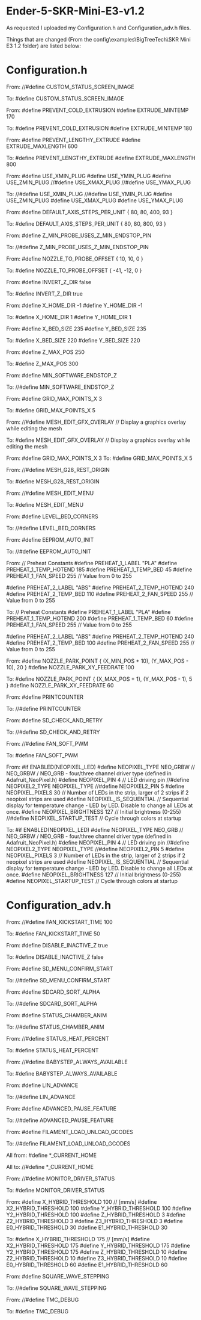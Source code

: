 # Ender-5-SKR-Mini-E3-v1.2
As requested I uploaded my Configuration.h and Configuration_adv.h files.

Things that are changed (From the config\examples\BigTreeTech\SKR Mini E3 1.2 folder) are listed below:

# Configuration.h

From:
//#define CUSTOM_STATUS_SCREEN_IMAGE

To:
#define CUSTOM_STATUS_SCREEN_IMAGE

From:
#define PREVENT_COLD_EXTRUSION
#define EXTRUDE_MINTEMP 170

To:
#define PREVENT_COLD_EXTRUSION
#define EXTRUDE_MINTEMP 180


From:
#define PREVENT_LENGTHY_EXTRUDE
#define EXTRUDE_MAXLENGTH 600

To:
#define PREVENT_LENGTHY_EXTRUDE
#define EXTRUDE_MAXLENGTH 800


From:
#define USE_XMIN_PLUG
#define USE_YMIN_PLUG
#define USE_ZMIN_PLUG
//#define USE_XMAX_PLUG
//#define USE_YMAX_PLUG

To:
//#define USE_XMIN_PLUG
//#define USE_YMIN_PLUG
#define USE_ZMIN_PLUG
#define USE_XMAX_PLUG
#define USE_YMAX_PLUG


From:
#define DEFAULT_AXIS_STEPS_PER_UNIT   { 80, 80, 400, 93 }

To:
#define DEFAULT_AXIS_STEPS_PER_UNIT   { 80, 80, 800, 93 }


From:
#define Z_MIN_PROBE_USES_Z_MIN_ENDSTOP_PIN

To:
//#define Z_MIN_PROBE_USES_Z_MIN_ENDSTOP_PIN


From:
#define NOZZLE_TO_PROBE_OFFSET { 10, 10, 0 }

To:
#define NOZZLE_TO_PROBE_OFFSET { -41, -12, 0 }


From:
#define INVERT_Z_DIR false

To:
#define INVERT_Z_DIR true

From:
#define X_HOME_DIR -1
#define Y_HOME_DIR -1

To:
#define X_HOME_DIR 1
#define Y_HOME_DIR 1

From:
#define X_BED_SIZE 235
#define Y_BED_SIZE 235

To:
#define X_BED_SIZE 220
#define Y_BED_SIZE 220


From:
#define Z_MAX_POS 250

To:
#define Z_MAX_POS 300

From:
#define MIN_SOFTWARE_ENDSTOP_Z

To:
//#define MIN_SOFTWARE_ENDSTOP_Z

From:
#define GRID_MAX_POINTS_X 3

To:
#define GRID_MAX_POINTS_X 5

From:
//#define MESH_EDIT_GFX_OVERLAY   // Display a graphics overlay while editing the mesh

To:
#define MESH_EDIT_GFX_OVERLAY   // Display a graphics overlay while editing the mesh

From:
#define GRID_MAX_POINTS_X 3
To:
#define GRID_MAX_POINTS_X 5

From:
//#define MESH_G28_REST_ORIGIN

To:
#define MESH_G28_REST_ORIGIN

From:
//#define MESH_EDIT_MENU

To:
#define MESH_EDIT_MENU


From:
#define LEVEL_BED_CORNERS

To:
//#define LEVEL_BED_CORNERS

From:
#define EEPROM_AUTO_INIT

To:
//#define EEPROM_AUTO_INIT

From:
// Preheat Constants
#define PREHEAT_1_LABEL       "PLA"
#define PREHEAT_1_TEMP_HOTEND 185
#define PREHEAT_1_TEMP_BED     45
#define PREHEAT_1_FAN_SPEED   255 // Value from 0 to 255

#define PREHEAT_2_LABEL       "ABS"
#define PREHEAT_2_TEMP_HOTEND 240
#define PREHEAT_2_TEMP_BED    110
#define PREHEAT_2_FAN_SPEED   255 // Value from 0 to 255

To:
// Preheat Constants
#define PREHEAT_1_LABEL       "PLA"
#define PREHEAT_1_TEMP_HOTEND 200
#define PREHEAT_1_TEMP_BED     60
#define PREHEAT_1_FAN_SPEED   255 // Value from 0 to 255

#define PREHEAT_2_LABEL       "ABS"
#define PREHEAT_2_TEMP_HOTEND 240
#define PREHEAT_2_TEMP_BED    100
#define PREHEAT_2_FAN_SPEED   255 // Value from 0 to 255

From:
#define NOZZLE_PARK_POINT { (X_MIN_POS + 10), (Y_MAX_POS - 10), 20 }
#define NOZZLE_PARK_XY_FEEDRATE 100
  
To:
#define NOZZLE_PARK_POINT { (X_MAX_POS + 1), (Y_MAX_POS - 1), 5 }
#define NOZZLE_PARK_XY_FEEDRATE 60  

From:
#define PRINTCOUNTER

To:
//#define PRINTCOUNTER

From:
#define SD_CHECK_AND_RETRY

To:
//#define SD_CHECK_AND_RETRY

From:
//#define FAN_SOFT_PWM

To:
#define FAN_SOFT_PWM

From:
#if ENABLED(NEOPIXEL_LED)
  #define NEOPIXEL_TYPE   NEO_GRBW // NEO_GRBW / NEO_GRB - four/three channel driver type (defined in Adafruit_NeoPixel.h)
  #define NEOPIXEL_PIN     4       // LED driving pin
  //#define NEOPIXEL2_TYPE NEOPIXEL_TYPE
  //#define NEOPIXEL2_PIN    5
  #define NEOPIXEL_PIXELS 30       // Number of LEDs in the strip, larger of 2 strips if 2 neopixel strips are used
  #define NEOPIXEL_IS_SEQUENTIAL   // Sequential display for temperature change - LED by LED. Disable to change all LEDs at once.
  #define NEOPIXEL_BRIGHTNESS 127  // Initial brightness (0-255)
  //#define NEOPIXEL_STARTUP_TEST  // Cycle through colors at startup
  
To:
  #if ENABLED(NEOPIXEL_LED)
  #define NEOPIXEL_TYPE   NEO_GRB // NEO_GRBW / NEO_GRB - four/three channel driver type (defined in Adafruit_NeoPixel.h)
  #define NEOPIXEL_PIN     4       // LED driving pin
  //#define NEOPIXEL2_TYPE NEOPIXEL_TYPE
  //#define NEOPIXEL2_PIN    5
  #define NEOPIXEL_PIXELS 3       // Number of LEDs in the strip, larger of 2 strips if 2 neopixel strips are used
  #define NEOPIXEL_IS_SEQUENTIAL   // Sequential display for temperature change - LED by LED. Disable to change all LEDs at once.
  #define NEOPIXEL_BRIGHTNESS 127  // Initial brightness (0-255)
  #define NEOPIXEL_STARTUP_TEST  // Cycle through colors at startup
  
#  Configuration_adv.h
  
From:
//#define FAN_KICKSTART_TIME 100

To:
#define FAN_KICKSTART_TIME 50

From:
#define DISABLE_INACTIVE_Z true  

To:
#define DISABLE_INACTIVE_Z false

From:
#define SD_MENU_CONFIRM_START

To:
//#define SD_MENU_CONFIRM_START

From:
#define SDCARD_SORT_ALPHA

To:
//#define SDCARD_SORT_ALPHA

From:
#define STATUS_CHAMBER_ANIM

To:
//#define STATUS_CHAMBER_ANIM

From:
//#define STATUS_HEAT_PERCENT 

To:
#define STATUS_HEAT_PERCENT 

From:
//#define BABYSTEP_ALWAYS_AVAILABLE

To:
#define BABYSTEP_ALWAYS_AVAILABLE

From:
#define LIN_ADVANCE

To:
//#define LIN_ADVANCE

From:
#define ADVANCED_PAUSE_FEATURE

To:
//#define ADVANCED_PAUSE_FEATURE

From:
#define FILAMENT_LOAD_UNLOAD_GCODES

To:
//#define FILAMENT_LOAD_UNLOAD_GCODES

All from:
#define *_CURRENT_HOME

All to:
//#define *_CURRENT_HOME

From:
//#define MONITOR_DRIVER_STATUS

To:
#define MONITOR_DRIVER_STATUS

From:
  #define X_HYBRID_THRESHOLD     100  // [mm/s]
  #define X2_HYBRID_THRESHOLD    100
  #define Y_HYBRID_THRESHOLD     100
  #define Y2_HYBRID_THRESHOLD    100
  #define Z_HYBRID_THRESHOLD       3
  #define Z2_HYBRID_THRESHOLD      3
  #define Z3_HYBRID_THRESHOLD      3
  #define E0_HYBRID_THRESHOLD     30
  #define E1_HYBRID_THRESHOLD     30
  
To:
  #define X_HYBRID_THRESHOLD     175  // [mm/s]
  #define X2_HYBRID_THRESHOLD    175
  #define Y_HYBRID_THRESHOLD     175
  #define Y2_HYBRID_THRESHOLD    175
  #define Z_HYBRID_THRESHOLD      10
  #define Z2_HYBRID_THRESHOLD     10
  #define Z3_HYBRID_THRESHOLD     10
  #define E0_HYBRID_THRESHOLD     60
  #define E1_HYBRID_THRESHOLD     60
  
From:
#define SQUARE_WAVE_STEPPING

To:
//#define SQUARE_WAVE_STEPPING

From:
//#define TMC_DEBUG

To:
#define TMC_DEBUG
